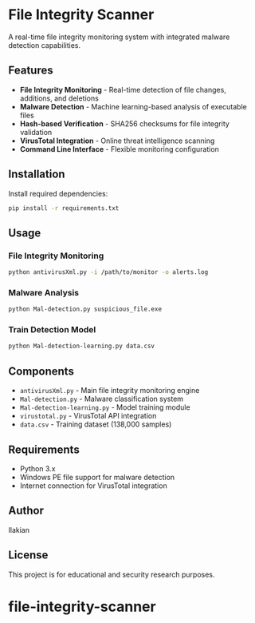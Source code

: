 

# File Integrity Scanner

A real-time file integrity monitoring system with integrated malware detection capabilities.

## Features

- **File Integrity Monitoring** - Real-time detection of file changes, additions, and deletions
- **Malware Detection** - Machine learning-based analysis of executable files
- **Hash-based Verification** - SHA256 checksums for file integrity validation
- **VirusTotal Integration** - Online threat intelligence scanning
- **Command Line Interface** - Flexible monitoring configuration

## Installation

Install required dependencies:
```bash
pip install -r requirements.txt
```

## Usage

### File Integrity Monitoring
```bash
python antivirusXml.py -i /path/to/monitor -o alerts.log
```

### Malware Analysis
```bash
python Mal-detection.py suspicious_file.exe
```

### Train Detection Model
```bash
python Mal-detection-learning.py data.csv
```

## Components

- `antivirusXml.py` - Main file integrity monitoring engine
- `Mal-detection.py` - Malware classification system
- `Mal-detection-learning.py` - Model training module
- `virustotal.py` - VirusTotal API integration
- `data.csv` - Training dataset (138,000 samples)

## Requirements

- Python 3.x
- Windows PE file support for malware detection
- Internet connection for VirusTotal integration

## Author

Ilakian

## License

This project is for educational and security research purposes.



# file-integrity-scanner
